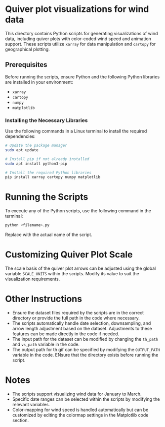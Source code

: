 # Quiver plot visualizations for wind data

This directory contains Python scripts for generating visualizations of wind data, including quiver plots with color-coded wind speed and animation support. These scripts utilize `xarray` for data manipulation and `cartopy` for geographical plotting.

## Prerequisites

Before running the scripts, ensure Python and the following Python libraries are installed in your environment:

- `xarray`
- `cartopy`
- `numpy`
- `matplotlib`

### Installing the Necessary Libraries

Use the following commands in a Linux terminal to install the required dependencies:

```bash
# Update the package manager
sudo apt update

# Install pip if not already installed
sudo apt install python3-pip

# Install the required Python libraries
pip install xarray cartopy numpy matplotlib
```

# Running the Scripts
To execute any of the Python scripts, use the following command in the terminal:

```bash
python <filename>.py
```
Replace <filename> with the actual name of the script.

# Customizing Quiver Plot Scale
The scale basis of the quiver plot arrows can be adjusted using the global variable  `SCALE_UNITS` within the scripts. Modify its value to suit the visualization requirements.

# Other Instructions
- Ensure the dataset files required by the scripts are in the correct directory or provide the full path in the code where necessary.
- The scripts automatically handle date selection, downsampling, and arrow length adjustment based on the dataset. Adjustments to these features can be made directly in the code if needed.
- The input path for the dataset can be modified by changing the `th_path` and `vs_path` variable in the code.
- The output path for th gif can be specified by modifying the `OUTPUT_PATH` variable in the code. ENsure that the directory exists before running the script.

# Notes
- The scripts support visualizing wind data for January to March.
- Specific date ranges can be selected within the scripts by modifying the relevant variables.
- Color-mapping for wind speed is handled automatically but can be customized by editing the colormap settings in the Matplotlib code section.
